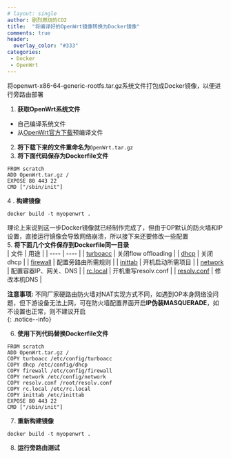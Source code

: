 ```yaml
---
# layout: single
author: 剧烈燃烧的CO2
title:  "将编译好的OpenWrt镜像转换为Docker镜像"
comments: true
header:
  overlay_color: "#333"
categories: 
 - Docker
 - OpenWrt
---
```


将openwrt-x86-64-generic-rootfs.tar.gz系统文件打包成Docker镜像，以便进行旁路由部署

1. **获取OpenWrt系统文件**
- 自己编译系统文件
- 从[OpenWrt官方下载](https://downloads.openwrt.org/releases/21.02.2/targets/x86/64/openwrt-21.02.2-x86-64-rootfs.tar.gz)预编译文件  
2. **将下载下来的文件重命名为**`OpenWrt.tar.gz`  
3. **将下面代码保存为Dockerfile文件**
```
FROM scratch
ADD OpenWrt.tar.gz /
EXPOSE 80 443 22
CMD ["/sbin/init"]
```
4 . **构建镜像**  
```
docker build -t myopenwrt .
```  
理论上来说到这一步Docker镜像就已经制作完成了，但由于OP默认的防火墙和IP设置，直接运行镜像会导致网络崩溃，所以接下来还要修改一些配置  
5. **将下面几个文件保存到Dockerfile同一目录**  
| 文件      | 用途 |
| ---- | ---- |
| [turboacc](https://raw.githubusercontent.com/bigppwong/test_build/main/docker/turboacc) | 关闭flow offloading |
| [dhcp](https://raw.githubusercontent.com/bigppwong/test_build/main/docker/dhcp) | 关闭dhcp |
| [firewall](https://raw.githubusercontent.com/bigppwong/test_build/main/docker/firewall) | 配置旁路由所需规则 |
| [inittab](https://raw.githubusercontent.com/bigppwong/test_build/main/docker/inittab) | 开机启动所需项目 |
| [network](https://raw.githubusercontent.com/bigppwong/test_build/main/docker/network) | 配置容器IP、网关、DNS |
| [rc.local](https://raw.githubusercontent.com/bigppwong/test_build/main/docker/rc.local) | 开机重写resolv.conf |
| [resolv.conf](https://raw.githubusercontent.com/bigppwong/test_build/main/docker/resolv.conf) | 修改本机DNS |

**注意事项:** 不同厂家硬路由防火墙对NAT实现方式不同，如遇到OP本身网络没问题，但下游设备无法上网，可在防火墙配置界面开启**IP伪装MASQUERADE**，如不设置也正常，则不建议开启  
{: .notice--info}

6. **使用下列代码替换Dockerfile文件** 
```
FROM scratch
ADD OpenWrt.tar.gz /
COPY turboacc /etc/config/turboacc
COPY dhcp /etc/config/dhcp
COPY firewall /etc/config/firewall
COPY network /etc/config/network
COPY resolv.conf /root/resolv.conf
COPY rc.local /etc/rc.local
COPY inittab /etc/inittab
EXPOSE 80 443 22
CMD ["/sbin/init"]
```
7. **重新构建镜像** 
```
docker build -t myopenwrt .
```  
8. **运行旁路由测试**
